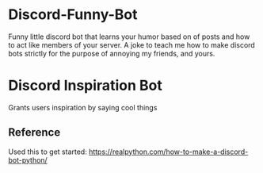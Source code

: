 # Discord-Funny-Bot
Funny little discord bot that learns your humor based on of posts and how to act like members of your server. A joke to teach me how to make discord bots strictly for the purpose of annoying my friends, and yours.

# Discord Inspiration Bot
Grants users inspiration by saying cool things

## Reference
Used this to get started:
https://realpython.com/how-to-make-a-discord-bot-python/


